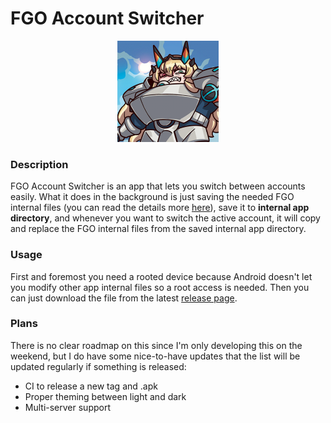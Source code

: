 # FGO Account Switcher
<p align="center"><img src="app/src/main/res/mipmap-hdpi/ic_launcher_foreground.webp" /></p>

### Description
FGO Account Switcher is an app that lets you switch between accounts easily. What it does in the background is just saving the needed FGO internal files (you can read the details more [here](https://www.reddit.com/r/grandorder/comments/hfbz0h/fgo_save_files_for_na_and_jp_play_on_multiple)), save it to **internal app directory**, and whenever you want to switch the active account, it will copy and replace the FGO internal files from the saved internal app directory.

### Usage
First and foremost you need a rooted device because Android doesn't let you modify other app internal files so a root access is needed. Then you can just download the file from the latest [release page](https://github.com/Fate-Grand-Automata/FGA/releases).

### Plans
There is no clear roadmap on this since I'm only developing this on the weekend, but I do have some nice-to-have updates that the list will be updated regularly if something is released:
- CI to release a new tag and .apk
- Proper theming between light and dark
- Multi-server support
